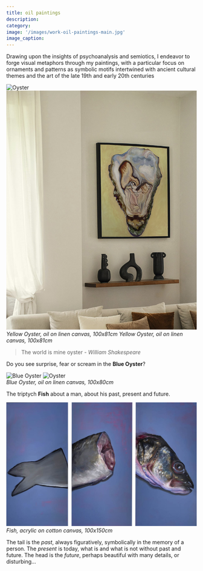 ```yaml
---
title: oil paintings
description: 
category: 
image: '/images/work-oil-paintings-main.jpg'
image_caption: 
---
```


Drawing upon the insights of psychoanalysis and semiotics, I endeavor to forge visual metaphors through my paintings, with a particular focus on ornaments and patterns as symbolic motifs intertwined with ancient cultural themes and the art of the late 19th and early 20th centuries

<div class="gallery-box">
  <div class="gallery">
    <img src="/images/IMG_2508.jpg" loading="lazy" alt="Oyster">
    <img src="/images/work-yellowoyster-2.jpg" loading="lazy" alt="Oyster">
  </div>
  <em>Yellow Oyster, oil on linen canvas, 100x81cm</em>
  <em>Yellow Oyster, oil on linen canvas, 100x81cm</em>
</div>

> The world is mine oyster - _William Shakespeare_

Do you see surprise, fear or scream in the **Blue Oyster**?

<div class="gallery-box">
  <div class="gallery">
    <img src="/images/IMG_2593.jpg" loading="lazy" alt="Blue Oyster">
    <img src="/images/work-blueoyster-2.jpg" loading="lazy" alt="Oyster">
  </div>
  <em>Blue Oyster, oil on linen canvas, 100x80cm</em>
</div>



The triptych **Fish** about a man, about his past, present and future.  

<div class="gallery-box">
  <div class="gallery">
    <img src="/images/work-fish.jpg" loading="lazy" alt="Fish tryptic">
  </div>
  <em>Fish, acrylic on cotton canvas, 100x150cm</em>
</div>

The tail is the _past_, always figuratively, symbolically in the memory of a person. The _present_ is today, what is and what is not without past and future. The head is the _future_, perhaps beautiful with many details, or disturbing...
